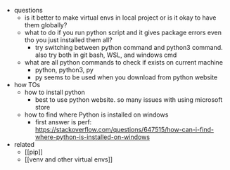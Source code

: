   * questions
    * is it better to make virtual envs in local project or is it okay to have them globally?
    * what to do if you run python script and it gives package errors even tho you just installed them all?
      * try switching between python command and python3 command. also try both in git bash, WSL, and windows cmd
    * what are all python commands to check if exists on current machine
      * python, python3, py
      * py seems to be used when you download from python website
  * how TOs
    * how to install python
      * best to use python website. so many issues with using microsoft store
    * how to find where Python is installed on windows
      * first answer is perf: https://stackoverflow.com/questions/647515/how-can-i-find-where-python-is-installed-on-windows
  * related
    * [[pip]]
    * [[venv and other virtual envs]]
